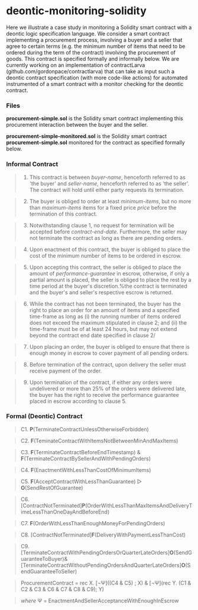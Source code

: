# deontic-monitoring-solidity

Here we illustrate a case study in monitoring a Solidity smart contract with a deontic logic specification language. We consider a smart contract implementing a procurement process, involving a buyer and a seller that agree to certain terms (e.g. the minimum number of items that need to be ordered during the term of the contract) involving the procurement of goods.  This contract is specified formally and informally below. We are currently working on an implementation of contractLarva (github.com/gordonpace/contractlarva) that can take as input such a deontic contract specification (with more code-like actions) for automated instrumented of a smart contract with a monitor checking for the deontic contract. 

### Files

**procurement-simple.sol** is the Solidity smart contract implementing this procurement interaction between the buyer and the seller.

**procurement-simple-monitored.sol** is the Solidity smart contract **procurement-simple.sol** monitored for the contract as specified formally below.

### Informal Contract

>1.  This contract is between *buyer-name*, henceforth referred to as 'the buyer' and *seller-name*, henceforth referred to as 'the seller'. The contract will hold until either party requests its termination.

>2.  The buyer is obliged to order at least *minimum-items*, but no more than *maximum-items* items for a fixed price *price* before the termination of this contract. 

>3.  Notwithstanding clause 1, no request for termination will be accepted before  *contract-end-date*. Furthermore, the seller may not terminate the contract as long as there are pending orders.
   
>4. Upon enactment of this contract, the buyer is obliged to place the cost of the minimum number of items to be ordered in escrow.

>5.  Upon accepting this contract, the seller is obliged to place the amount of *performance-guarantee* in escrow, otherwise, if only a partial amount is placed, the seller is obliged to place the rest by a time period at the buyer's discretion.%the contract is terminated and the buyer's and seller's respective escrow is returned.

>6.  While the contract has not been terminated, the buyer has the right to place an order for an amount of items and a specified time-frame as long as (i) the running number of items ordered does not exceed the maximum stipulated in clause 2; and (ii) the time-frame must be of at least 24 hours, but may not extend beyond the contract end date specified in clause 2/

>7.  Upon placing an order, the buyer is obliged to ensure that there is enough money in escrow to cover payment of all pending orders.
    
>8. Before termination of the contract, upon delivery the seller must receive payment of the order.
    
>9. Upon termination of the contract, if either any orders were undelivered or more than 25% of the orders were delivered late, the buyer has the right to receive the performance guarantee placed in escrow according to clause 5.

### Formal (Deontic) Contract

>C1.    **P**(TerminateContractUnlessOtherwiseForbidden)

>C2.       **F**(TeminateContractWithItemsNotBetweenMinAndMaxItems)	

>C3. **F**(TerminateContractBeforeEndTimestamp) & **F**(TerminateContractBySellerAndWithPendingOrders)
		
>C4.		**F**(EnactmentWithLessThanCostOfMinimumItems)
		
>C5.		**F**(AcceptContractWithLessThanGuarantee) ▷ **O**(SendRestOfGuarantee)	 

>C6.		[ContractNotTerminated]**P**(OrderWithLessThanMaxItemsAndDeliveryTimeLessThanOneDayAndBeforeEnd)		

>C7.		**F**(OrderWithLessThanEnoughMoneyForPendingOrders)
	
>C8. [ContractNotTerminated]**F**(DeliveryWithPaymentLessThanCost)	

>C9.		[TerminateContractWithPendingOrdersOrQuarterLateOrders]**O**(SendGuaranteeToBuyer)&[TerminateContractWithoutPendingOrdersAndQuarterLateOrders]**O**(SendGuaranteeToSeller)

>ProcurementContract = rec X. [¬Ψ]((C4 & C5) ; X)  &  [¬Ψ](rec Y. (C1 & C2 & C3 & C6 & C7 & C8 & C9); Y)

>*where* Ψ = EnactmentAndSellerAcceptanceWithEnoughInEscrow









<!---
_C1. **P**(terminateContract | msg.sender ∈ {seller, buyer} ∧ clauses2And3NotApplicable)_

_C2. **F**(terminateContract | itemsOrdered < minItems ∨ maxItems < itemsOrdered)_

_C3. **F**(terminateContract | now < endOfContractTimestamp) & **F**(terminateContract | msg.sender = seller & pendingOrdersCount \neq 0)_
		
_C4. **F**(enactment | msg.value < minItems*costPerUnit)_
		
_C5. **F**(sellerAcceptsContract | msg.value < guarantee) ▷ **O**(returnEscrow)_
		 

_C6. [\neg terminateContract<sup>Y</sup>]**P**(order(no, size, byTime) | itemsOrdered ≤ maxItems ∧ byTime < 24 hours ∧ now + byTime ≤ endTime)_
		

_C7. **F**(order(no, size, time) | this.balance - performanceGuarantee < pendingOrders*costPerUnit)_
	
_C8. [\neg terminateContract<sup>Y</sup>]**F**(delivery(no) | balanceBefore \neq balanceAfter + orders[no].cost)_

_C9. [terminateContract<sup>Y</sup> | pendingOrders \neq 0 ∨ lateOrders ≥ 0.25*(pendingOrder + inTimeOrders + lateOrders)]**O**(sendGuaranteeToBuyer)_
    _& [terminateContract<sup>Y</sup> | \neg(pendingOrders \neq 0 ∨ lateOrders ≥ 0.25*(pendingOrder + inTimeOrders + lateOrders))]**O**(sendGuaranteeToSeller)_

__Full Contract:__

_ProcurementContract = \recursion X. [¬ Ψ]((C4 & C5) ; X) & [Ψ](rec Y. (C1 & C2 & C3 & C6 & C7 & C8 & C9);Y)_

_where Ψ = enactment<sup>Y</sup> ∧ (sellerAcceptsContract<sup>Y</sup> | msg.value ≥ guarantee)*_ --->
